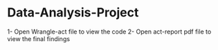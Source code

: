 # Data-Analysis-Project
1- Open Wrangle-act file to view the code
2- Open act-report pdf file to view the final findings
